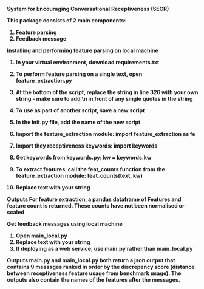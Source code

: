 <b>System for Encouraging Conversational Receptiveness (SECR)<b>

This package consists of 2 main components:
1. Feature parsing
2. Feedback message

Installing and performing feature parsing on local machine

1. In your virtual environment, download requirements.txt
2. To perform feature parsing on a single text, open feature_extraction.py
3. At the bottom of the script, replace the string in line 326 with your own string - make sure to add \n in front of any single quotes in the string

4. To use as part of another script, save a new script
5. In the init.py file, add the name of the new script
6. Import the feature_extraction module: import feature_extraction as fe
7. Import they receptiveness keywords: import keywords
8. Get keywords from keywords.py: kw = keywords.kw
9. To extract features, call the feat_counts function from the feature_extraction module: feat_counts(text, kw)
10. Replace text with your string

Outputs
For feature extraction, a pandas dataframe of Features and feature count is returned.
These counts have not been normalised or scaled

Get feedback messages using local machine

1. Open main_local.py
2. Replace text with your string
3. If deploying as a web service, use main.py rather than main_local.py

Outputs
main.py and main_local.py both return a json output that contains 9 messages ranked in order by the discrepency score (distance between receptiveness feature usage from benchmark usage). The outputs also contain the names of the features after the messages.


